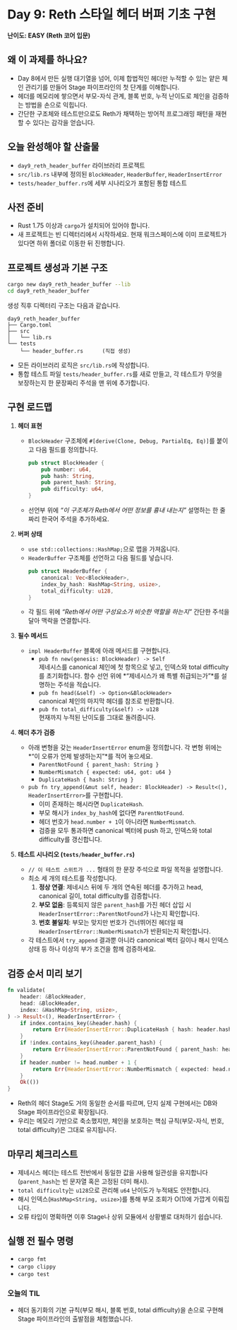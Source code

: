 # Day 9: Reth 스타일 헤더 버퍼 기초 구현

**난이도: EASY (Reth 코어 입문)**

## 왜 이 과제를 하나요?
- Day 8에서 만든 실행 대기열을 넘어, 이제 합법적인 헤더만 누적할 수 있는 얕은 체인 관리기를 만들어 Stage 파이프라인의 첫 단계를 이해합니다.
- 헤더를 메모리에 쌓으면서 부모-자식 관계, 블록 번호, 누적 난이도로 체인을 검증하는 방법을 손으로 익힙니다.
- 간단한 구조체와 테스트만으로도 Reth가 채택하는 방어적 프로그래밍 패턴을 재현할 수 있다는 감각을 얻습니다.

## 오늘 완성해야 할 산출물
- `day9_reth_header_buffer` 라이브러리 프로젝트
- `src/lib.rs` 내부에 정의된 `BlockHeader`, `HeaderBuffer`, `HeaderInsertError`
- `tests/header_buffer.rs`에 세부 시나리오가 포함된 통합 테스트

## 사전 준비
- Rust 1.75 이상과 `cargo`가 설치되어 있어야 합니다.
- 새 프로젝트는 빈 디렉터리에서 시작하세요. 현재 워크스페이스에 이미 프로젝트가 있다면 하위 폴더로 이동한 뒤 진행합니다.

## 프로젝트 생성과 기본 구조
```bash
cargo new day9_reth_header_buffer --lib
cd day9_reth_header_buffer
```

생성 직후 디렉터리 구조는 다음과 같습니다.
```
day9_reth_header_buffer
├── Cargo.toml
├── src
│   └── lib.rs
└── tests
    └── header_buffer.rs      (직접 생성)
```
- 모든 라이브러리 로직은 `src/lib.rs`에 작성합니다.
- 통합 테스트 파일 `tests/header_buffer.rs`를 새로 만들고, 각 테스트가 무엇을 보장하는지 한 문장짜리 주석을 맨 위에 추가합니다.

## 구현 로드맵
1. **헤더 표현**
   - `BlockHeader` 구조체에 `#[derive(Clone, Debug, PartialEq, Eq)]`를 붙이고 다음 필드를 정의합니다.
     ```rust
     pub struct BlockHeader {
         pub number: u64,
         pub hash: String,
         pub parent_hash: String,
         pub difficulty: u64,
     }
     ```
   - 선언부 위에 *“이 구조체가 Reth에서 어떤 정보를 흉내 내는지”* 설명하는 한 줄짜리 한국어 주석을 추가하세요.

2. **버퍼 상태**
   - `use std::collections::HashMap;`으로 맵을 가져옵니다.
   - `HeaderBuffer` 구조체를 선언하고 다음 필드를 넣습니다.
     ```rust
     pub struct HeaderBuffer {
         canonical: Vec<BlockHeader>,
         index_by_hash: HashMap<String, usize>,
         total_difficulty: u128,
     }
     ```
   - 각 필드 위에 *“Reth에서 어떤 구성요소가 비슷한 역할을 하는지”* 간단한 주석을 달아 맥락을 연결합니다.

3. **필수 메서드**
   - `impl HeaderBuffer` 블록에 아래 메서드를 구현합니다.
     - `pub fn new(genesis: BlockHeader) -> Self`  
       제네시스를 canonical 체인에 첫 항목으로 넣고, 인덱스와 total difficulty를 초기화합니다. 함수 선언 위에 *“제네시스가 왜 특별 취급되는가”*를 설명하는 주석을 적습니다.
     - `pub fn head(&self) -> Option<&BlockHeader>`  
       canonical 체인의 마지막 헤더를 참조로 반환합니다.
     - `pub fn total_difficulty(&self) -> u128`  
       현재까지 누적된 난이도를 그대로 돌려줍니다.

4. **헤더 추가 검증**
   - 아래 변형을 갖는 `HeaderInsertError` enum을 정의합니다. 각 변형 위에는 *“이 오류가 언제 발생하는지”*를 적어 놓으세요.
     - `ParentNotFound { parent_hash: String }`
     - `NumberMismatch { expected: u64, got: u64 }`
     - `DuplicateHash { hash: String }`
   - `pub fn try_append(&mut self, header: BlockHeader) -> Result<(), HeaderInsertError>`를 구현합니다.
     - 이미 존재하는 해시라면 `DuplicateHash`.
     - 부모 해시가 `index_by_hash`에 없다면 `ParentNotFound`.
     - 헤더 번호가 `head.number + 1`이 아니라면 `NumberMismatch`.
     - 검증을 모두 통과하면 canonical 벡터에 push 하고, 인덱스와 total difficulty를 갱신합니다.

5. **테스트 시나리오 (`tests/header_buffer.rs`)**
   - `// 이 테스트 스위트가 ...` 형태의 한 문장 주석으로 파일 목적을 설명합니다.
   - 최소 세 개의 테스트를 작성합니다.
     1. **정상 연결**: 제네시스 뒤에 두 개의 연속된 헤더를 추가하고 head, canonical 길이, total difficulty를 검증합니다.
     2. **부모 없음**: 등록되지 않은 `parent_hash`를 가진 헤더 삽입 시 `HeaderInsertError::ParentNotFound`가 나는지 확인합니다.
     3. **번호 불일치**: 부모는 맞지만 번호가 건너뛰어진 헤더일 때 `HeaderInsertError::NumberMismatch`가 반환되는지 확인합니다.
   - 각 테스트에서 `try_append` 결과뿐 아니라 canonical 벡터 길이나 해시 인덱스 상태 등 하나 이상의 부가 조건을 함께 검증하세요.

## 검증 순서 미리 보기
```rust
fn validate(
    header: &BlockHeader,
    head: &BlockHeader,
    index: &HashMap<String, usize>,
) -> Result<(), HeaderInsertError> {
    if index.contains_key(&header.hash) {
        return Err(HeaderInsertError::DuplicateHash { hash: header.hash.clone() });
    }
    if !index.contains_key(&header.parent_hash) {
        return Err(HeaderInsertError::ParentNotFound { parent_hash: header.parent_hash.clone() });
    }
    if header.number != head.number + 1 {
        return Err(HeaderInsertError::NumberMismatch { expected: head.number + 1, got: header.number });
    }
    Ok(())
}
```
- Reth의 헤더 Stage도 거의 동일한 순서를 따르며, 단지 실제 구현에서는 DB와 Stage 파이프라인으로 확장됩니다.
- 우리는 메모리 기반으로 축소했지만, 체인을 보호하는 핵심 규칙(부모-자식, 번호, total difficulty)은 그대로 유지됩니다.

## 마무리 체크리스트
- 제네시스 헤더는 테스트 전반에서 동일한 값을 사용해 일관성을 유지합니다 (`parent_hash`는 빈 문자열 혹은 고정된 더미 해시).
- `total difficulty`는 `u128`으로 관리해 `u64` 난이도가 누적돼도 안전합니다.
- 해시 인덱스(`HashMap<String, usize>`)를 통해 부모 조회가 O(1)에 가깝게 이뤄집니다.
- 오류 타입이 명확하면 이후 Stage나 상위 모듈에서 상황별로 대처하기 쉽습니다.

## 실행 전 필수 명령
- `cargo fmt`
- `cargo clippy`
- `cargo test`

### 오늘의 TIL
- 헤더 동기화의 기본 규칙(부모 해시, 블록 번호, total difficulty)을 손으로 구현해 Stage 파이프라인의 출발점을 체험했습니다.
